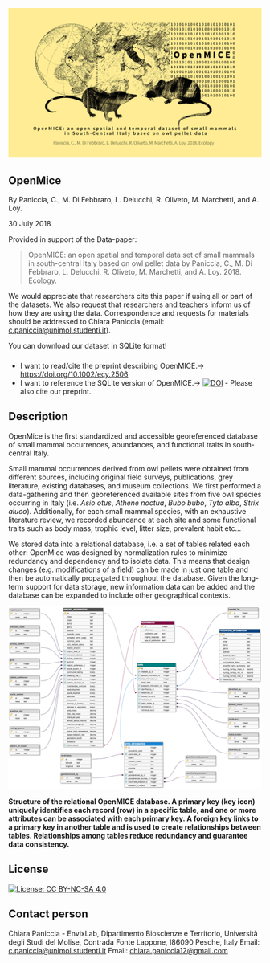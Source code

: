 


![](https://github.com/Envixlab/OpenMice/blob/master/OpenMICE.jpg)

 
 
## OpenMice

By Paniccia, C., M. Di Febbraro, L. Delucchi, R. Oliveto, M. Marchetti, and A. Loy. 

30 July 2018

Provided in support of the Data-paper:

>OpenMICE: an open spatial and temporal data set of small mammals in south-central Italy based on owl pellet data 
by Paniccia, C., M. Di Febbraro, L. Delucchi, R. Oliveto, M. Marchetti, and A. Loy. 2018. Ecology.



We would appreciate that researchers cite this paper if using all or part of the datasets. We also request that researchers and teachers inform us of how they are using the data. 
Correspondence and requests for materials should be addressed to Chiara Paniccia (email: c.paniccia@unimol.studenti.it).



You can download our dataset in SQLite format!

###
- I want to read/cite the preprint describing OpenMICE.→ https://doi.org/10.1002/ecy.2506
- I want to reference the SQLite version of OpenMICE.→ [![DOI](https://zenodo.org/badge/DOI/10.5281/zenodo.1342403.svg)](https://doi.org/10.5281/zenodo.1342403) - Please also cite our preprint.

## Description

OpenMice is the first standardized and accessible georeferenced database of small mammal occurrences, abundances, and functional traits in south-central Italy.

Small mammal occurrences derived from owl pellets were obtained from different sources, including original field surveys, publications, grey literature, existing databases, and museum collections. We first performed a data-gathering and then georeferenced available sites from five owl species occurring in Italy (i.e. *Asio otus*, *Athene noctua*, *Bubo bubo*, *Tyto alba*, *Strix aluco*). Additionally, for each small mammal species, with an exhaustive literature review, we recorded abundance at each site and some functional traits such as body mass, trophic level, litter size, prevalent habit etc…

We stored data into a relational database, i.e. a set of tables related each other: OpenMice was designed by normalization rules to minimize redundancy and dependency and to isolate data. This means that design changes (e.g. modifications of a field) can be made in just one table and then be automatically propagated throughout the database. Given the long-term support for data storage, new information data can be added and the database can be expanded to include other geographical contexts.


![](https://github.com/Envixlab/OpenMICE/blob/master/OpenMICE_schema.jpg)


**Structure of the relational OpenMICE database. A primary key (key icon) uniquely identifies each record (row) in a specific table, and one or more attributes can be associated with each primary key. A foreign key links to a primary key in another table and is used to create relationships between tables. Relationships among tables reduce redundancy and guarantee data consistency.**

## License

[![License: CC BY-NC-SA 4.0](https://img.shields.io/badge/License-CC%20BY--NC--SA%204.0-lightgrey.svg)](http://creativecommons.org/licenses/by-nc-sa/4.0/)

## Contact person
Chiara Paniccia - 
EnvixLab, Dipartimento Bioscienze e Territorio, Università degli Studi del Molise, Contrada Fonte Lappone, I86090 Pesche, Italy
Email: c.paniccia@unimol.studenti.it
Email: chiara.paniccia12@gmail.com

